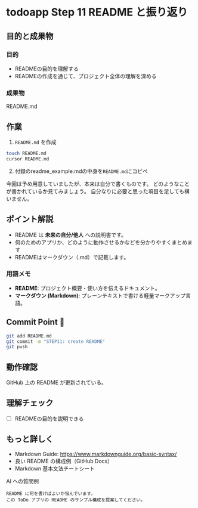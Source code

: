 # todoapp Step 11 README と振り返り

## 目的と成果物

### 目的
- READMEの目的を理解する
- READMEの作成を通じて、プロジェクト全体の理解を深める

### 成果物
README.md

## 作業
1. `README.md` を作成

```bash
touch README.md
cursor README.md
```

2. 付録のreadme_example.mdの中身を`README.md`にコピペ

今回は予め用意していましたが、本来は自分で書くものです。
どのようなことが書かれているか見てみましょう。
自分なりに必要と思った項目を足しても構いません。

## ポイント解説
- README は **未来の自分/他人** への説明書です。
- 何のためのアプリか、どのように動作させるかなどを分かりやすくまとめます
- READMEはマークダウン（.md）で記載します。
 
### 用語メモ
- **README**: プロジェクト概要・使い方を伝えるドキュメント。
- **マークダウン (Markdown)**: プレーンテキストで書ける軽量マークアップ言語。

## Commit Point 🚩
```bash
git add README.md
git commit -m "STEP11: create README"
git push
```

## 動作確認
GitHub 上の README が更新されている。


## 理解チェック
- [ ] READMEの目的を説明できる

## もっと詳しく

- Markdown Guide: https://www.markdownguide.org/basic-syntax/
- 良い README の構成例（GitHub Docs）
- Markdown 基本文法チートシート

AI への質問例
```
README に何を書けばよいか悩んでいます。
この ToDo アプリの README のサンプル構成を提案してください。
```